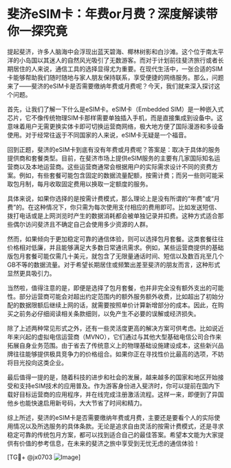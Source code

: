 # 斐济eSIM卡：年费or月费？深度解读带你一探究竟

提起斐济，许多人脑海中会浮现出蓝天碧海、椰林树影和白沙滩。这个位于南太平洋的小岛国以其迷人的自然风光吸引了无数游客。而对于计划前往斐济旅行或者长期居住的人来说，通信工具的选择显得尤为重要。在现代生活中，一张合适的SIM卡能够帮助我们随时随地与家人朋友保持联系，享受便捷的网络服务。那么，问题来了——斐济的eSIM卡是否需要缴纳年费或月费呢？今天，我们就来深入探讨这个问题。

首先，让我们了解一下什么是eSIM卡。eSIM卡（Embedded SIM）是一种嵌入式芯片，它不像传统物理SIM卡那样需要单独插入手机，而是直接集成到设备中。这意味着用户无需更换实体卡即可切换运营商网络，极大地方便了国际漫游和多设备使用。对于经常往返于不同国家的人来说，eSIM卡无疑是一个福音。

回到正题，斐济的eSIM卡到底有没有年费或月费呢？答案是：取决于具体的服务提供商和套餐类型。目前，在斐济市场上提供eSIM服务的主要有几家国际知名运营商以及本地运营商。这些运营商通常会根据用户的实际需求设计不同的资费方案。例如，有些套餐可能包含固定的数据流量配额，按需计费；而另一些则可能采取包月制，每月收取固定费用以换取一定额度的服务。

具体来说，如果你选择的是按需计费模式，那么理论上是没有所谓的“年费”或“月费”的。在这种情况下，你只需为每次使用支付相应的费用即可。比如发送短信、拨打电话或是上网浏览时产生的数据消耗都会被单独记录并扣费。这种方式适合那些偶尔访问斐济且不确定自己会使用多少资源的人群。

然而，如果倾向于更加稳定可靠的通信体验，则可以选择包月套餐。这类套餐往往价格相对低廉，并且能够满足大多数日常通讯需求。例如，某些运营商提供的基础版包月套餐可能仅需几十美元，就包含了无限量通话时间、短信以及数百兆至几个GB不等的数据流量。对于希望长期居住或频繁出差至斐济的朋友而言，这种形式显然更具吸引力。

当然啦，值得注意的是，即便是选择了包月套餐，也并非完全没有额外支出的可能性。部分运营商可能会对超出约定范围内的额外服务额外收费，比如超出了初始分配的数据限额后继续上网的话，就需要按照单价计算新增部分的成本。因此，在购买之前务必仔细阅读相关条款细则，以免产生不必要的误解或经济损失。

除了上述两种常见形式之外，还有一些灵活度更高的解决方案可供考虑。比如说近年来兴起的虚拟电信运营商（MVNO），它们通过与其他大型基础电信公司合作来拓展自身业务范围。由于省去了传统意义上的物理基础设施建设成本，这些新兴品牌往往能够提供极具竞争力的价格组合。如果你正在寻找性价比最高的选项，不妨将目光投向这类企业。

最后值得一提的是，随着科技的进步和社会的发展，越来越多的国家和地区开始接受和支持eSIM技术的应用普及。作为游客身份进入斐济时，你可以提前在国内下载好目标运营商的应用程序，并在线完成注册激活流程。这样一来，即便到了异国他乡也能快速启用新号码，大大节省了时间和精力。

综上所述，斐济的eSIM卡是否需要缴纳年费或月费，主要还是要看个人的实际使用情况以及所选服务的具体条款。无论是追求自由灵活的按需计费模式，还是寻求稳定可靠的传统包月方案，都可以找到适合自己的最佳答案。希望本文能为大家提供有价值的参考信息，在未来的斐济之旅中享受到无忧无虑的通信体验！

[TG💪+ @jx0703 ![Image](https://github.com/user-attachments/assets/dbca1d08-cadb-493c-b0ec-ad6f7a83f270)]
